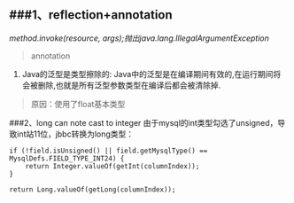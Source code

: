 ###1、reflection+annotation
---
*method.invoke(resource, args);抛出java.lang.IllegalArgumentException*

> annotation

1. Java的泛型是类型擦除的:
Java中的泛型是在编译期间有效的,在运行期间将会被删除,也就是所有泛型参数类型在编译后都会被清除掉.

> 原因：使用了float基本类型


###2、long can note cast to integer
由于mysql的int类型勾选了unsigned，导致int站11位，jbbc转换为long类型：
```
if (!field.isUnsigned() || field.getMysqlType() == MysqlDefs.FIELD_TYPE_INT24) {
    return Integer.valueOf(getInt(columnIndex));
}

return Long.valueOf(getLong(columnIndex));
```
